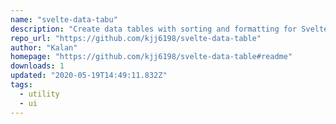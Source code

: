 ```yaml
---
name: "svelte-data-tabu"
description: "Create data tables with sorting and formatting for Svelte."
repo_url: "https://github.com/kjj6198/svelte-data-table"
author: "Kalan"
homepage: "https://github.com/kjj6198/svelte-data-table#readme"
downloads: 1
updated: "2020-05-19T14:49:11.832Z"
tags: 
  - utility
  - ui
---
```

